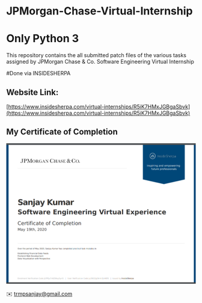 # JPMorgan-Chase-Virtual-Internship


# Only Python 3

This repository contains the all submitted patch files of the various tasks assigned by JPMorgan Chase &amp; Co. Software Engineering Virtual Internship

#Done via INSIDESHERPA

## Website Link:

[https://www.insidesherpa.com/virtual-internships/R5iK7HMxJGBgaSbvk](https://www.insidesherpa.com/virtual-internships/R5iK7HMxJGBgaSbvk)

## My Certificate of Completion 

![My Completion Certificate](https://github.com/Trmpsanjay/JPMorgan-Chase-Virtual-Internship/blob/master/completion%20certificate.png)


:envelope: trmpsanjay@gmail.com
